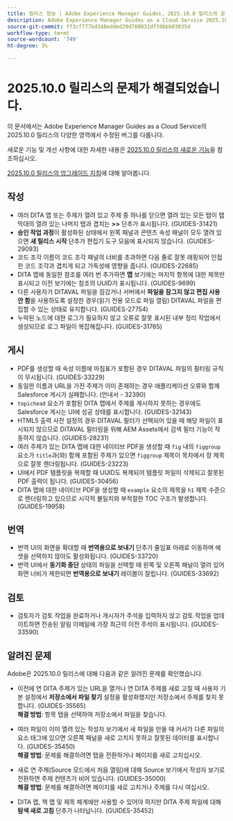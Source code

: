 ```yaml
---
title: 릴리스 정보 | Adobe Experience Manager Guides, 2025.10.0 릴리스의 문제가 해결되었습니다.
description: Adobe Experience Manager Guides as a Cloud Service 2025.10.0 릴리스의 버그 수정에 대해 알아봅니다.
source-git-commit: ff3cf777bd348edded29d780031df59bbb03035d
workflow-type: tm+mt
source-wordcount: '749'
ht-degree: 3%

---
```


# 2025.10.0 릴리스의 문제가 해결되었습니다.

이 문서에서는 Adobe Experience Manager Guides as a Cloud Service의 2025.10.0 릴리스의 다양한 영역에서 수정된 버그를 다룹니다.

새로운 기능 및 개선 사항에 대한 자세한 내용은 [2025.10.0 릴리스의 새로운 기능](whats-new-2025-10-0.md)을 참조하십시오.

[2025.10.0 릴리스의 업그레이드 지침](upgrade-instructions-2025-10-0.md)에 대해 알아봅니다.

## 작성

- 여러 DITA 맵 또는 주제가 열려 있고 주제 중 하나를 닫으면 열려 있는 모든 탭이 탭 막대의 열려 있는 나머지 탭과 겹치는 **>>** 단추가 표시됩니다. (GUIDES-31421)
- **승인 작업 과정**&#x200B;이 활성화된 상태에서 왼쪽 패널과 콘텐츠 속성 패널이 모두 열려 있으면 **새 릴리스 시작** 단추가 편집기 도구 모음에 표시되지 않습니다. (GUIDES-29093)
- 코드 조각 이름이 코드 조각 패널의 너비를 초과하면 다음 줄로 잘못 래핑되어 인접한 코드 조각과 겹치게 되고 가독성에 영향을 줍니다. (GUIDES-22685)
- DITA 맵에 동일한 참조를 여러 번 추가하면 **맵** 보기에는 마지막 항목에 대한 제목만 표시되고 이전 보기에는 참조의 UUID가 표시됩니다. (GUIDES-9699)
- 다른 사용자가 DITAVAL 파일을 잠갔거나 서버에서 **파일을 잠그지 않고 편집 사용 안 함**&#x200B;을 사용하도록 설정한 경우(읽기 전용 모드로 파일 열림) DITAVAL 파일을 편집할 수 있는 상태로 유지합니다. (GUIDES-27754)
- 누락된 노드에 대한 로그가 필요하지 않고 오류로 잘못 표시된 내부 정리 작업에서 생성되므로 로그 파일이 복잡해집니다. (GUIDES-31765)


## 게시

- PDF를 생성할 때 속성 이름에 마침표가 포함된 경우 DITAVAL 파일의 필터링 규칙이 무시됩니다. (GUIDES-33229)
- 동일한 이름과 URL을 가진 주제가 이미 존재하는 경우 애플리케이션 오류와 함께 Salesforce 게시가 실패합니다. (안내서 - 32390)
- `topichead` 요소가 포함된 DITA 맵에서 주제를 게시하지 못하는 경우에도 Salesforce 게시는 UI에 성공 상태를 표시합니다. (GUIDES-32143)
- HTML5 출력 사전 설정의 경우 DITAVAL 필터가 선택되어 있을 때 해당 파일이 표시되지 않으므로 DITAVAL 필터링을 위해 AEM Assets에서 검색 필터 기능이 작동하지 않습니다. (GUIDES-28231)
- 여러 주제가 있는 DITA 맵에 대한 네이티브 PDF을 생성할 때 `fig` 내의 `figgroup` 요소가 `title`과(와) 함께 포함된 주제가 있으면 `figgroup` 제목이 목차에서 장 제목으로 잘못 렌더링됩니다. (GUIDES-23223)
- UI에서 PDF 템플릿을 복제할 때 UUID도 복제되어 템플릿 파일이 삭제되고 잘못된 PDF 출력이 됩니다. (GUIDES-30456)
- DITA 맵에 대한 네이티브 PDF을 생성할 때 `example` 요소의 제목을 `h1` 제목 수준으로 렌더링하고 있으므로 시각적 불일치와 부적절한 TOC 구조가 발생합니다. (GUIDES-19958)

## 번역

- 번역 UI의 화면을 확대할 때 **번역용으로 보내기** 단추가 줄임표 아래로 이동하며 에셋을 선택하지 않아도 활성화됩니다. (GUIDES-33720)
- 번역 UI에서 **동기화 중단** 상태의 파일을 선택할 때 왼쪽 및 오른쪽 패널이 열려 있어 화면 너비가 제한되면 **번역용으로 보내기** 레이블이 잘립니다. (GUIDES-33692)

## 검토

- 검토자가 검토 작업을 완료하거나 개시자가 주석을 입력하지 않고 검토 작업을 업데이트하면 전송된 알림 이메일에 가장 최근의 이전 주석이 표시됩니다. (GUIDES-33590)

## 알려진 문제

Adobe은 2025.10.0 릴리스에 대해 다음과 같은 알려진 문제를 확인했습니다.

- 이전에 연 DITA 주제가 있는 URL을 열거나 연 DITA 주제를 새로 고칠 때 사용자 기본 설정에서 **저장소에서 파일 찾기** 설정을 활성화했지만 저장소에서 주제를 찾지 못합니다. (GUIDES-35565)<br>**해결 방법**: 항목 탭을 선택하여 저장소에서 파일을 찾습니다.

- 여러 파일이 이미 열려 있는 작성자 보기에서 새 파일을 만들 때 커서가 다른 파일의 요소 태그에 있으면 오른쪽 패널을 새로 고치지 못하고 잘못된 데이터를 표시합니다. (GUIDES-35450)<br>**해결 방법**: 문제를 해결하려면 탭을 전환하거나 페이지를 새로 고치십시오.

- 새로 연 주제(Source 모드에서 처음 열림)에 대해 Source 보기에서 작성자 보기로 전환하면 주제 컨텐츠가 비어 있습니다. (GUIDES-35000)<br>**해결 방법**: 문제를 해결하려면 페이지를 새로 고치거나 주제를 다시 여십시오.

- DITA 맵, 책 맵 및 제목 체계에만 사용할 수 있어야 하지만 DITA 주제 파일에 대해 **탐색 새로 고침** 단추가 나타납니다. (GUIDES-35452)






